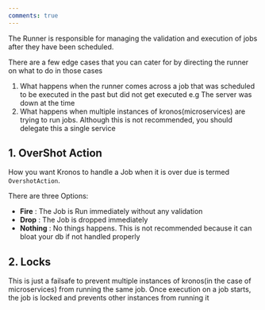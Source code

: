 ```yaml
---
comments: true
---
```


The Runner is responsible for managing the validation and execution of jobs after they have been scheduled.

There are a few edge cases that you can cater for by directing the runner on what to do in those cases

1. What happens when the runner comes across a job that was scheduled to be executed in the past but did not get
   executed e.g The server
   was down at the time
2. What happens when multiple instances of kronos(microservices) are trying to run jobs. Although this is not
   recommended, you should delegate this a single service

## 1. OverShot Action

How you want Kronos to handle a Job when it is over due is termed `OvershotAction`.

There are three Options:

- **Fire** :  The Job is Run immediately without any validation
- **Drop** :  The Job is dropped immediately
- **Nothing** : No things happens. This is not recommended because it can bloat your db if not handled properly

## 2. Locks

This is just a failsafe to prevent multiple instances of kronos(in the case of microservices) from running the same job.
Once execution on a job starts, the job is locked and prevents other instances from running it